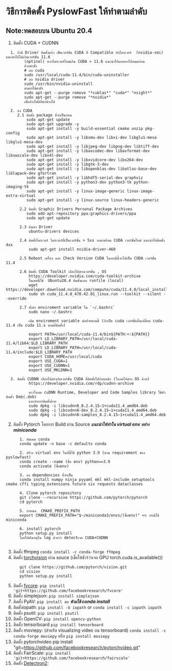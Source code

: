 # วิธีการติดตั้ง PyslowFast ให้ทำตามลำดับ
## Note:ทดสอบบน Ubuntu 20.4
1. ติดตั้ง CUDA  + CUDNN
```
  1. ถ้ามี Driver ติดตั้งแล้ว เช็คเวอร์ชั่น CUDA ที่ Compatible กับไดรเวอร์  (nvidia-smi) แนะนำให้ไม่เกินเวอร์ชั่น 11.6
        (optinal) หากไดรเวอร์ใหม่เกิน CUDA > 11.6 แนะนำให้ลบออกให้หมดก่อน
        ด้วยคำสั่ง
        # ลบ cuda
        sudo /usr/local/cuda-11.4/bin/cuda-uninstaller 
        # ลบ nvidia driver
        sudo /usr/bin/nvidia-uninstall
        สามารใช้คำสั่ง
        sudo apt-get --purge remove "*cublas*" "cuda*" "nsight*"
        sudo apt-get --purge remove "*nvidia*"
        เพื่อล้างไฟล์ที่ตกค้างได้
        
  2. ลง CUDA
     2.1 ติดตั้ง package ที่จำเป็นก่อน
         sudo apt-get update
         sudo apt-get upgrade -y
         sudo apt-get install -y build-essential cmake unzip pkg-config
         sudo apt-get install -y libxmu-dev libxi-dev libglu1-mesa libglu1-mesa-dev
         sudo apt-get install -y libjpeg-dev libpng-dev libtiff-dev
         sudo apt-get install -y libavcodec-dev libavformat-dev libswscale-dev libv4l-dev
         sudo apt-get install -y libxvidcore-dev libx264-dev
         sudo apt-get install -y libgtk-3-dev
         sudo apt-get install -y libopenblas-dev libatlas-base-dev liblapack-dev gfortran
         sudo apt-get install -y libhdf5-serial-dev graphviz
         sudo apt-get install -y python3-dev python3-tk python-imaging-tk
         sudo apt-get install -y linux-image-generic linux-image-extra-virtual
         sudo apt-get install -y linux-source linux-headers-generic
         
      2.2 ติดตั้ง Graphic Drivers Personal Package Archives
         sudo add-apt-repository ppa:graphics-drivers/ppa
         sudo apt-get update
         
      2.3 ค้นหา Driver
          ubuntu-drivers devices
      
      2.4 ติดตั้งไดรเวอร์ ไดรเวอร์ที่เป็นเวอร์ชั่น > 5xx จะมาพร้อม CUDA เวอร์ชั่นใหม่ แนะนำให้ติดตั้ง 4xx
          sudo apt-get install nvidia-driver-460
          
      2.5 Reboot เครื่อง และ Check Version CUDA ในกรณีนี้จะได้เป็น CUDA เวอร์ชั่น 11.4
      
      2.6 ติดตั้ง CUDA Toolkit เลือกให้ตรงเวอร์ชั่น , OS 
          https://developer.nvidia.com/cuda-toolkit-archive
          ในเคสนี้ใช้  Ubuntu20.4 ติดตั้งแบบ runfile (local)
          wget https://developer.download.nvidia.com/compute/cuda/11.4.0/local_installers/cuda_11.4.0_470.42.01_linux.run
          sudo sh cuda_11.4.0_470.42.01_linux.run --toolkit --silent --override
          
      2.7 ตั้งค่า enviroment variable ใน `~/.bashrc`
          sudo nano ~/.bashrc
          
          เติม enviroment variable ต่อท้ายตามนี้ (ถ้าเป็น cuda เวอร์ชั่นอื่นเปลี่ยน cuda-11.4 เป็น cuda 11.x ตามที่ติดตั้ง)
          
          export PATH=/usr/local/cuda-11.4/bin${PATH:+:${PATH}}
          export LD_LIBRARY_PATH=/usr/local/cuda-11.4/lib64:$LD_LIBRARY_PATH
          export LD_LIBRARY_PATH=/usr/local/cuda-11.4/include:$LD_LIBRARY_PATH
          export CUDA_HOME=/usr/local/cuda
          export USE_CUDA=1 
          export USE_CUDNN=1 
          export USE_MKLDNN=1  
      
  3. ติดตั้ง CUDNN เลือกให้ตรงกับเวอร์ชั่น CUDA ที่ติดตั้งไปก่อนหน้า (โหลดให้ตรง OS ด้วย)
          https://developer.nvidia.com/rdp/cudnn-archive
      
          ดาวโหลด cuDNN Runtime, Developer and Code Samples library ใช้ตัวติดตั้ว Deb(.deb) 
          และทำการติดตั้งด้วย
          sudo dpkg -i libcudnn8_8.2.4.15–1+cuda11.4_amd64.deb
          sudo dpkg -i libcudnn8-dev_8.2.4.15–1+cuda11.4_amd64.deb
          sudo dpkg -i libcudnn8-samples_8.2.4.15–1+cuda11.4_amd64.deb
```

2. ติดตั้ง Pytorch โดยการ Build ผ่าน Source ***แนะนำให้ทำใน virtual env อย่าง miniconda***
```
      1. อัพเดต conda
      conda update -n base -c defaults conda
      
      2. สร้าง virtual env ในที่นี้ใช้ python 3.9 (ตาม requirement ของ pyslowfast)
      conda create --name (ชื่อ env) python==3.9
      conda activate (ชื่อenv)
      
      3. ลง dependencies ที่จำเป็น
      conda install numpy ninja pyyaml mkl mkl-include setuptools cmake cffi typing_extensions future six requests dataclasses
      
      4. Clone pytorch repository
      git clone --recursive https://github.com/pytorch/pytorch
      cd pytorch
      
      5. กำหนด  CMAKE_PREFIX_PATH 
      export CMAKE_PREFIX_PATH="$~/miniconda3/envs/(ชื่อenv)" << กรณีใช้ miniconda
      
      6. install pytorch
      python setup.py install
      โดยให้สังเกตุใน log ด้วยว่า detectเจอ CUDA+CUDNN
      

```

3. ติดตั้ง ffmpeg `conda install -c conda-forge ffmpeg`
4. ติดตั้ง [torchvision](https://github.com/pytorch/vision/) ผ่าน souce (เช็คให้ชัวร์ว่าเจอ GPU torch.cuda.is_available())
```
      git clone https://github.com/pytorch/vision.git
      cd vision
      python setup.py install
```
5. ติดตั้ง [fvcore](https://github.com/facebookresearch/fvcore/): `pip install 'git+https://github.com/facebookresearch/fvcore'`
6. ติดตั้ง simplejson: `pip install simplejson`
7. ติดตั้ง PyAV: `pip install av` ***ห้ามใช้ conda install***
8. ติดตั้งiopath: `pip install -U iopath` or `conda install -c iopath iopath`
9. ติดตั้ง psutil: `pip install psutil`
10. ติดตั้ง OpenCV: `pip install opencv-python`
11. ติดตั้ง tensorboard  `pip install tensorboard`
12. ติดตั้ง moviepy: (สำหรับ visualizing video บน tensorboard) `conda install -c conda-forge moviepy` หรือ `pip install moviepy`
13. ติดตั้ง  pytorchvideo pip install "git+https://github.com/facebookresearch/pytorchvideo.git"
14. ติดตั้ง FairScale: `pip install 'git+https://github.com/facebookresearch/fairscale'`
15. ติดตั้ง [Detectron2](https://github.com/facebookresearch/detectron2):
```

```


